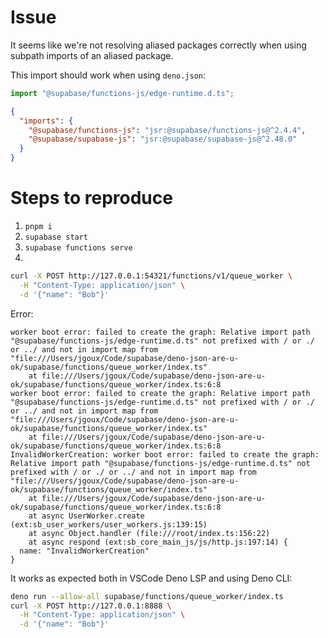# Issue

It seems like we're not resolving aliased packages correctly when using subpath imports of an aliased package.

This import should work when using `deno.json`:

```ts
import "@supabase/functions-js/edge-runtime.d.ts";
```

```json
{
  "imports": {
    "@supabase/functions-js": "jsr:@supabase/functions-js@^2.4.4",
    "@supabase/supabase-js": "jsr:@supabase/supabase-js@^2.48.0"
  }
}
```

# Steps to reproduce

1. `pnpm i`
2. `supabase start`
3. `supabase functions serve`
4.

```sh
curl -X POST http://127.0.0.1:54321/functions/v1/queue_worker \
  -H "Content-Type: application/json" \
  -d '{"name": "Bob"}'
```

Error:

```
worker boot error: failed to create the graph: Relative import path "@supabase/functions-js/edge-runtime.d.ts" not prefixed with / or ./ or ../ and not in import map from "file:///Users/jgoux/Code/supabase/deno-json-are-u-ok/supabase/functions/queue_worker/index.ts"
    at file:///Users/jgoux/Code/supabase/deno-json-are-u-ok/supabase/functions/queue_worker/index.ts:6:8
worker boot error: failed to create the graph: Relative import path "@supabase/functions-js/edge-runtime.d.ts" not prefixed with / or ./ or ../ and not in import map from "file:///Users/jgoux/Code/supabase/deno-json-are-u-ok/supabase/functions/queue_worker/index.ts"
    at file:///Users/jgoux/Code/supabase/deno-json-are-u-ok/supabase/functions/queue_worker/index.ts:6:8
InvalidWorkerCreation: worker boot error: failed to create the graph: Relative import path "@supabase/functions-js/edge-runtime.d.ts" not prefixed with / or ./ or ../ and not in import map from "file:///Users/jgoux/Code/supabase/deno-json-are-u-ok/supabase/functions/queue_worker/index.ts"
    at file:///Users/jgoux/Code/supabase/deno-json-are-u-ok/supabase/functions/queue_worker/index.ts:6:8
    at async UserWorker.create (ext:sb_user_workers/user_workers.js:139:15)
    at async Object.handler (file:///root/index.ts:156:22)
    at async respond (ext:sb_core_main_js/js/http.js:197:14) {
  name: "InvalidWorkerCreation"
}
```

It works as expected both in VSCode Deno LSP and using Deno CLI:

```sh
deno run --allow-all supabase/functions/queue_worker/index.ts
curl -X POST http://127.0.0.1:8888 \
  -H "Content-Type: application/json" \
  -d '{"name": "Bob"}'
```

